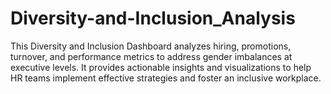# Diversity-and-Inclusion_Analysis
This Diversity and Inclusion Dashboard analyzes hiring, promotions, turnover, and performance metrics to address gender imbalances at executive levels. It provides actionable insights and visualizations to help HR teams implement effective strategies and foster an inclusive workplace.
